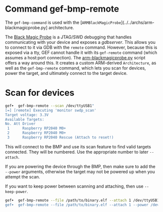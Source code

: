 # Command gef-bmp-remote

The `gef-bmp-command` is used with the [`ARMBlackMagicProbe`](../../archs/arm-blackmagicprobe.py]
architecture.

The [Black Magic Probe](https://black-magic.org/) is a JTAG/SWD debugging that handles communicating
with your device and exposes a _gdbserver_. This allows you to connect to it via GDB with the
`remote` command. However, because this is exposed via a tty, GEF cannot handle it with its
`gef-remote` command (which assumes a host:port connection). The
[arm-blackmagicprobe.py](../../archs/arm-blackmagicprobe.py) script offers a way around this. It
creates a custom ARM-derived `Architecture`, as well as the `gef-bmp-remote` command, which lets you
scan for devices, power the target, and ultimately connect to the target device.

# Scan for devices

```bash
gef➤  gef-bmp-remote --scan /dev/ttyUSB1"
[=] [remote] Executing 'monitor swdp_scan'
Target voltage: 3.3V
Available Targets:
No. Att Driver
 1      Raspberry RP2040 M0+
 2      Raspberry RP2040 M0+
 3      Raspberry RP2040 Rescue (Attach to reset!)
```

This will connect to the BMP and use its scan feature to find valid targets connected. They will be
numbered. Use the appropriate number to later `--attach`.

If you are powering the device through the BMP, then make sure to add the `--power` arguments,
otherwise the target may not be powered up when you attempt the scan.

If you want to keep power between scanning and attaching, then use `--keep-power`.

```bash
gef➤  gef-bmp-remote --file /path/to/binary.elf --attach 1 /dev/ttyUSB1",
gef➤  gef-bmp-remote --file /path/to/binary.elf --attach 1 --power /dev/ttyUSB1",
```
